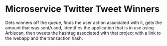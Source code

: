 
# Microservice Twitter Tweet Winners

Gets winners off the queue, finds the user action associated with it,
gets the amount that was sent/used, identifies the application that is
in use using Arbiscan, then tweets the hashtag associated with that
project with a link to the webapp and the transaction hash.
